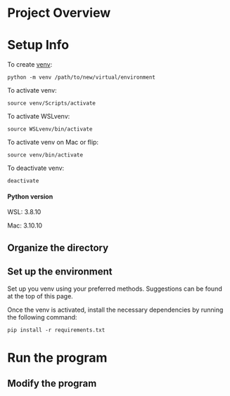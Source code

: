 # Project Overview

# Setup Info
To create [venv](https://docs.python.org/3/library/venv.html):
```
python -m venv /path/to/new/virtual/environment
```

To activate venv:

```
source venv/Scripts/activate
```

To activate WSLvenv:

```
source WSLvenv/bin/activate
```

To activate venv on Mac or flip:
```
source venv/bin/activate
```

To deactivate venv:

```
deactivate
```
#### Python version
WSL: 3.8.10

Mac: 3.10.10

## Organize the directory

## Set up the environment
Set up you venv using your preferred methods. Suggestions can be found at the top of 
this page. 

Once the venv is activated, install the necessary dependencies by running the following
command:
```
pip install -r requirements.txt
```

# Run the program

## Modify the program
